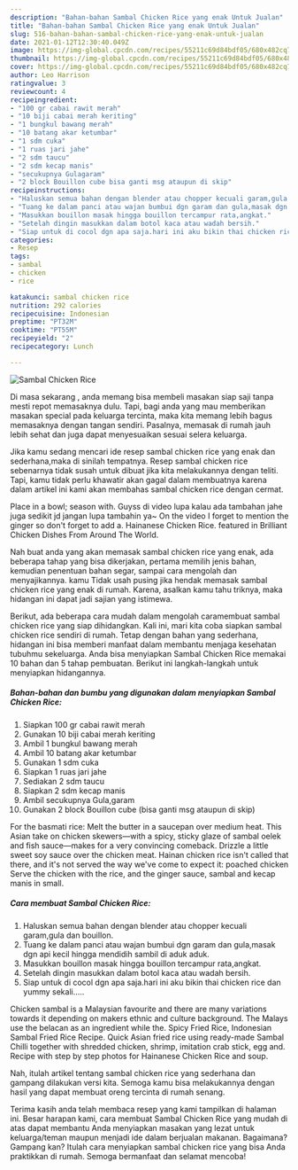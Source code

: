 ```yaml
---
description: "Bahan-bahan Sambal Chicken Rice yang enak Untuk Jualan"
title: "Bahan-bahan Sambal Chicken Rice yang enak Untuk Jualan"
slug: 516-bahan-bahan-sambal-chicken-rice-yang-enak-untuk-jualan
date: 2021-01-12T12:30:40.049Z
image: https://img-global.cpcdn.com/recipes/55211c69d84bdf05/680x482cq70/sambal-chicken-rice-foto-resep-utama.jpg
thumbnail: https://img-global.cpcdn.com/recipes/55211c69d84bdf05/680x482cq70/sambal-chicken-rice-foto-resep-utama.jpg
cover: https://img-global.cpcdn.com/recipes/55211c69d84bdf05/680x482cq70/sambal-chicken-rice-foto-resep-utama.jpg
author: Leo Harrison
ratingvalue: 3
reviewcount: 4
recipeingredient:
- "100 gr cabai rawit merah"
- "10 biji cabai merah keriting"
- "1 bungkul bawang merah"
- "10 batang akar ketumbar"
- "1 sdm cuka"
- "1 ruas jari jahe"
- "2 sdm taucu"
- "2 sdm kecap manis"
- "secukupnya Gulagaram"
- "2 block Bouillon cube bisa ganti msg ataupun di skip"
recipeinstructions:
- "Haluskan semua bahan dengan blender atau chopper kecuali garam,gula dan bouillon."
- "Tuang ke dalam panci atau wajan bumbui dgn garam dan gula,masak dgn api kecil hingga mendidih sambil di aduk aduk."
- "Masukkan bouillon masak hingga bouillon tercampur rata,angkat."
- "Setelah dingin masukkan dalam botol kaca atau wadah bersih."
- "Siap untuk di cocol dgn apa saja.hari ini aku bikin thai chicken rice dan yummy sekali....."
categories:
- Resep
tags:
- sambal
- chicken
- rice

katakunci: sambal chicken rice 
nutrition: 292 calories
recipecuisine: Indonesian
preptime: "PT32M"
cooktime: "PT55M"
recipeyield: "2"
recipecategory: Lunch

---
```



![Sambal Chicken Rice](https://img-global.cpcdn.com/recipes/55211c69d84bdf05/680x482cq70/sambal-chicken-rice-foto-resep-utama.jpg)

Di masa  sekarang , anda memang bisa membeli masakan siap saji tanpa mesti repot memasaknya dulu. Tapi, bagi anda yang mau memberikan masakan special pada keluarga tercinta, maka kita memang lebih bagus memasaknya dengan tangan sendiri. Pasalnya, memasak di rumah jauh lebih sehat dan juga dapat menyesuaikan sesuai selera keluarga.

Jika kamu sedang mencari ide resep sambal chicken rice yang enak dan sederhana,maka di sinilah tempatnya. Resep sambal chicken rice  sebenarnya tidak susah untuk dibuat jika kita melakukannya dengan teliti. Tapi, kamu tidak perlu khawatir akan gagal dalam membuatnya 
karena dalam artikel ini kami akan membahas sambal chicken rice dengan cermat.  

Place in a bowl; season with. Guyss di video lupa kalau ada tambahan jahe juga sedikit jd jangan lupa tambahin ya~ On the video I forget to mention the ginger so don&#39;t forget to add a. Hainanese Chicken Rice. featured in Brilliant Chicken Dishes From Around The World.

Nah buat anda yang akan memasak sambal chicken rice yang enak, ada beberapa tahap yang bisa dikerjakan, pertama memilih jenis bahan, kemudian penentuan bahan segar, sampai cara mengolah dan menyajikannya. kamu Tidak usah pusing jika hendak memasak sambal chicken rice yang enak di rumah. Karena, asalkan kamu  tahu triknya, maka hidangan ini dapat jadi sajian yang istimewa.

Berikut, ada beberapa cara mudah dalam mengolah caramembuat sambal chicken rice yang siap dihidangkan. Kali ini, mari kita coba siapkan sambal chicken rice sendiri di rumah. Tetap dengan bahan yang sederhana, hidangan ini bisa memberi manfaat dalam membantu menjaga kesehatan tubuhmu sekeluarga. Anda bisa menyiapkan Sambal Chicken Rice memakai 10 bahan dan 5 tahap pembuatan. Berikut ini langkah-langkah untuk menyiapkan hidangannya.

<!--inarticleads1-->

##### Bahan-bahan dan bumbu yang digunakan dalam menyiapkan Sambal Chicken Rice:

1. Siapkan 100 gr cabai rawit merah
1. Gunakan 10 biji cabai merah keriting
1. Ambil 1 bungkul bawang merah
1. Ambil 10 batang akar ketumbar
1. Gunakan 1 sdm cuka
1. Siapkan 1 ruas jari jahe
1. Sediakan 2 sdm taucu
1. Siapkan 2 sdm kecap manis
1. Ambil secukupnya Gula,garam
1. Gunakan 2 block Bouillon cube (bisa ganti msg ataupun di skip)


For the basmati rice: Melt the butter in a saucepan over medium heat. This Asian take on chicken skewers—with a spicy, sticky glaze of sambal oelek and fish sauce—makes for a very convincing comeback. Drizzle a little sweet soy sauce over the chicken meat. Hainan chicken rice isn&#39;t called that there, and it&#39;s not served the way we&#39;ve come to expect it: poached chicken Serve the chicken with the rice, and the ginger sauce, sambal and kecap manis in small. 

<!--inarticleads2-->

##### Cara membuat Sambal Chicken Rice:

1. Haluskan semua bahan dengan blender atau chopper kecuali garam,gula dan bouillon.
1. Tuang ke dalam panci atau wajan bumbui dgn garam dan gula,masak dgn api kecil hingga mendidih sambil di aduk aduk.
1. Masukkan bouillon masak hingga bouillon tercampur rata,angkat.
1. Setelah dingin masukkan dalam botol kaca atau wadah bersih.
1. Siap untuk di cocol dgn apa saja.hari ini aku bikin thai chicken rice dan yummy sekali.....


Chicken sambal is a Malaysian favourite and there are many variations towards it depending on makers ethnic and culture background. The Malays use the belacan as an ingredient while the. Spicy Fried Rice, Indonesian Sambal Fried Rice Recipe. Quick Asian fried rice using ready-made Sambal Chilli together with shredded chicken, shrimp, imitation crab stick, egg and. Recipe with step by step photos for Hainanese Chicken Rice and soup. 

Nah, itulah artikel tentang  sambal chicken rice  yang sederhana dan gampang dilakukan versi kita. Semoga kamu bisa melakukannya dengan hasil yang dapat membuat oreng tercinta di rumah senang. 

Terima kasih anda telah membaca resep yang kami tampilkan di halaman ini. Besar harapan kami, cara membuat  Sambal Chicken Rice yang mudah di atas dapat membantu Anda menyiapkan masakan yang lezat untuk keluarga/teman maupun menjadi ide dalam berjualan makanan. Bagaimana? Gampang kan? Itulah cara menyiapkan sambal chicken rice yang bisa Anda praktikkan di rumah. Semoga bermanfaat dan selamat mencoba!

